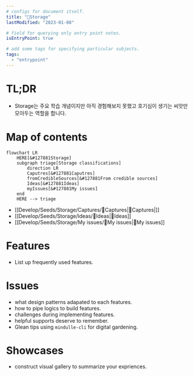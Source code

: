 ```yaml
---
# configs for document itself.
title: "🎉Storage"
lastModified: "2023-01-08"

# field for querying only entry point notes.
isEntryPoint: true

# add some tags for specifying particular subjects.
tags:
  - "entrypoint"
---
```

# TL;DR
- Storage는 주요 학습 개념이지만 아직 경험해보지 못했고 호기심이 생기는 씨앗만 모아두는 역할을 합니다.

# Map of contents
```mermaid
flowchart LR
	HERE[&#127881Storage]
	subgraph triage[Storage classifications]
		direction LR
		Caputres[&#127881Caputres]
		fromCredibleSources[&#127881From credible sources]
		Ideas[&#127881Ideas]
		myIssues[&#127881My issues]
	end
	HERE --> triage
```
- [[Develop/Seeds/Storage/Captures/🎉Captures|🎉Captures|]]
- [[Develop/Seeds/Storage/Ideas/🎉Ideas|🎉Ideas]]
- [[Develop/Seeds/Storage/My issues/🎉My issues|🎉My issues]]

# Features
- List up frequently used features.

# Issues
- what design patterns adapated to each features.
- how to pipe logics to build features.
- challenges during implementing features.
- helpful supports deserve to remember.
- Glean tips using `mindulle-cli` for digital gardening.

# Showcases
- construct visual gallery to summarize your expriences.
